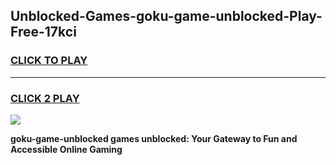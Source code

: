
## Unblocked-Games-goku-game-unblocked-Play-Free-17kci
<h3>
<a href="https://premium76.site?title=goku-game-unblocked&ref=23A">CLICK TO PLAY</a></h3>
<hr>

<h3>
<a href="https://premium76.site?title=goku-game-unblocked&ref=23A">CLICK 2 PLAY</a>
  
</h3>

<a href="https://premium76.site?title=goku-game-unblocked&ref=23A"><img src="https://clearcache.store/games.png"></a>


**goku-game-unblocked games unblocked: Your Gateway to Fun and Accessible Online Gaming**
